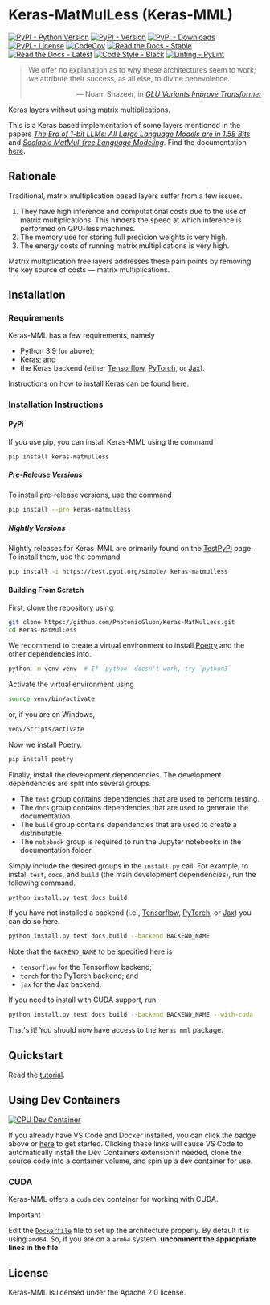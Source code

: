 # Keras-MatMulLess (Keras-MML)

[![PyPI - Python Version](https://img.shields.io/pypi/pyversions/keras-matmulless?logo=python)](https://pypi.org/project/keras-matmulless/)
[![PyPI - Version](https://img.shields.io/pypi/v/keras-matmulless?label=pypi%20(stable)&logo=pypi)](https://pypi.org/project/keras-matmulless/)
[![PyPI - Downloads](https://img.shields.io/pypi/dm/keras-matmulless)](https://pypi.org/project/keras-matmulless/)
[![PyPI - License](https://img.shields.io/pypi/l/keras-matmulless)](LICENSE)
[![CodeCov](https://codecov.io/gh/PhotonicGluon/Keras-MatMulLess/graph/badge.svg?token=VKD0CJX1SD)](https://codecov.io/gh/PhotonicGluon/Keras-MatMulLess)
[![Read the Docs - Stable](https://img.shields.io/readthedocs/keras-matmulless?label=docs%20(stable)&logo=readthedocs)](https://keras-matmulless.readthedocs.io/en/stable/)
[![Read the Docs - Latest](https://img.shields.io/readthedocs/keras-matmulless?label=docs%20(latest)&logo=readthedocs)](https://keras-matmulless.readthedocs.io/en/latest/)
[![Code Style - Black](https://img.shields.io/badge/code%20style-black-000000.svg)](https://github.com/psf/black)
[![Linting - PyLint](https://img.shields.io/badge/linting-pylint-yellowgreen)](https://github.com/pylint-dev/pylint)

> We offer no explanation as to why these architectures seem to work; we attribute their success, as all else, to divine benevolence.
> <div style="text-align: right">&mdash; Noam Shazeer, in <a href="https://arxiv.org/pdf/2002.05202v1"><em>GLU Variants Improve Transformer</em></a></div>

<!-- start summary -->
Keras layers without using matrix multiplications.

This is a Keras based implementation of some layers mentioned in the papers [*The Era of 1-bit LLMs: All Large Language Models are in 1.58 Bits*](https://arxiv.org/pdf/2402.17764v1) and [*Scalable MatMul-free Language Modeling*](https://arxiv.org/pdf/2406.02528v5). <!-- end summary --> Find the documentation [here](https://keras-matmulless.readthedocs.io/en/latest/).

## Rationale
<!-- start rationale -->

Traditional, matrix multiplication based layers suffer from a few issues.

1. They have high inference and computational costs due to the use of matrix multiplications. This hinders the speed at which inference is performed on GPU-less machines.
2. The memory use for storing full precision weights is very high.
3. The energy costs of running matrix multiplications is very high.

Matrix multiplication free layers addresses these pain points by removing the key source of costs &mdash; matrix multiplications.

<!-- end rationale -->

## Installation
<!-- start installation -->

### Requirements

Keras-MML has a few requirements, namely

- Python 3.9 (or above);
- Keras; and
- the Keras backend (either [Tensorflow](https://www.tensorflow.org/), [PyTorch](https://pytorch.org/), or [Jax](https://jax.readthedocs.io/en/latest/index.html)).

Instructions on how to install Keras can be found [here](https://keras.io/getting_started/).

### Installation Instructions

#### PyPi

If you use pip, you can install Keras-MML using the command

```bash
pip install keras-matmulless
```

##### Pre-Release Versions

To install pre-release versions, use the command

```bash
pip install --pre keras-matmulless
```

##### Nightly Versions

Nightly releases for Keras-MML are primarily found on the [TestPyPi](https://test.pypi.org/project/keras-matmulless/) page. To install them, use the command

```bash
pip install -i https://test.pypi.org/simple/ keras-matmulless
```

#### Building From Scratch

First, clone the repository using

```bash
git clone https://github.com/PhotonicGluon/Keras-MatMulLess.git
cd Keras-MatMulLess
```

We recommend to create a virtual environment to install [Poetry](https://python-poetry.org/) and the other dependencies into.

```bash
python -m venv venv  # If `python` doesn't work, try `python3`
```

Activate the virtual environment using

```bash
source venv/bin/activate
```

or, if you are on Windows,

```bash
venv/Scripts/activate
```

Now we install Poetry.

```bash
pip install poetry
```

Finally, install the development dependencies. The development dependencies are split into several groups.

- The `test` group contains dependencies that are used to perform testing.
- The `docs` group contains dependencies that are used to generate the documentation.
- The `build` group contains dependencies that are used to create a distributable.
- The `notebook` group is required to run the Jupyter notebooks in the documentation folder.

Simply include the desired groups in the `install.py` call. For example, to install `test`, `docs`, and `build` (the main development dependencies), run the following command.

```bash
python install.py test docs build
```

If you have not installed a backend (i.e., [Tensorflow](https://www.tensorflow.org/), [PyTorch](https://pytorch.org/), or [Jax](https://jax.readthedocs.io/en/latest/index.html)) you can do so here.

```bash
python install.py test docs build --backend BACKEND_NAME
```

Note that the `BACKEND_NAME` to be specified here is

- `tensorflow` for the Tensorflow backend;
- `torch` for the PyTorch backend; and
- `jax` for the Jax backend.

If you need to install with CUDA support, run

```bash
python install.py test docs build --backend BACKEND_NAME --with-cuda
```

That's it! You should now have access to the `keras_mml` package.

<!-- end installation -->

## Quickstart

Read the [tutorial](https://keras-matmulless.readthedocs.io/en/latest/getting-started/tutorial.html).

## Using Dev Containers

[![CPU Dev Container](https://img.shields.io/static/v1?label=CPU%20Dev%20Container&message=Open&color=blue&logo=visualstudiocode)](https://vscode.dev/redirect?url=vscode://ms-vscode-remote.remote-containers/cloneInVolume?url=https://github.com/PhotonicGluon/Keras-MatMulLess)

If you already have VS Code and Docker installed, you can click the badge above or [here](https://vscode.dev/redirect?url=vscode://ms-vscode-remote.remote-containers/cloneInVolume?url=https://github.com/PhotonicGluon/Keras-MatMulLess) to get started. Clicking these links will cause VS Code to automatically install the Dev Containers extension if needed, clone the source code into a container volume, and spin up a dev container for use.

### CUDA

Keras-MML offers a `cuda` dev container for working with CUDA.

> [!IMPORTANT]  
> Edit the [`Dockerfile`](.devcontainer/cuda/Dockerfile) file to set up the architecture properly.
> By default it is using `amd64`. So, if you are on a `arm64` system, **uncomment the appropriate lines in the file**!

## License

Keras-MML is licensed under the Apache 2.0 license.
